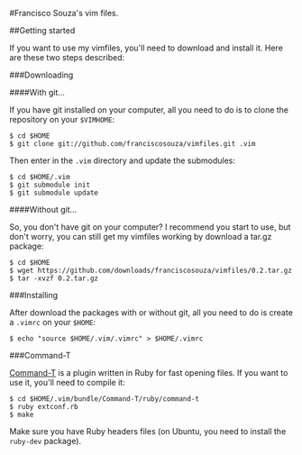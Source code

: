 #Francisco Souza's vim files.

##Getting started

If you want to use my vimfiles, you'll need to download and install it. Here are these two steps described:

###Downloading

####With git...

If you have git installed on your computer, all you need to do is to clone the repository on your ``$VIMHOME``:

    $ cd $HOME
    $ git clone git://github.com/franciscosouza/vimfiles.git .vim

Then enter in the ``.vim`` directory and update the submodules:

    $ cd $HOME/.vim
    $ git submodule init
    $ git submodule update

####Without git...

So, you don't have git on your computer? I recommend you start to use, but don't worry, you can still get my vimfiles working by download a tar.gz package:

    $ cd $HOME
    $ wget https://github.com/downloads/franciscosouza/vimfiles/0.2.tar.gz
    $ tar -xvzf 0.2.tar.gz

###Installing

After download the packages with or without git, 
all you need to do is create a ``.vimrc`` on your ``$HOME``:

    $ echo "source $HOME/.vim/.vimrc" > $HOME/.vimrc

###Command-T

[Command-T](https://github.com/wincent/Command-T) is a plugin written in Ruby for fast opening files. If you want to use it, you'll need to compile it:

    $ cd $HOME/.vim/bundle/Command-T/ruby/command-t
    $ ruby extconf.rb
    $ make

Make sure you have Ruby headers files (on Ubuntu, you need to install the ``ruby-dev`` package).
